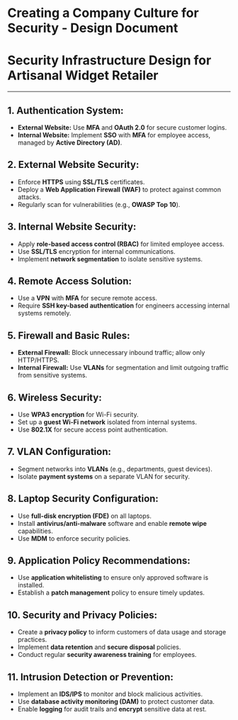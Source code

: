 # Creating a Company Culture for Security - Design Document

# Security Infrastructure Design for Artisanal Widget Retailer

---

## 1. Authentication System:
- **External Website:** Use **MFA** and **OAuth 2.0** for secure customer logins.
- **Internal Website:** Implement **SSO** with **MFA** for employee access, managed by **Active Directory (AD)**.

## 2. External Website Security:
- Enforce **HTTPS** using **SSL/TLS** certificates.
- Deploy a **Web Application Firewall (WAF)** to protect against common attacks.
- Regularly scan for vulnerabilities (e.g., **OWASP Top 10**).

## 3. Internal Website Security:
- Apply **role-based access control (RBAC)** for limited employee access.
- Use **SSL/TLS** encryption for internal communications.
- Implement **network segmentation** to isolate sensitive systems.

## 4. Remote Access Solution:
- Use a **VPN** with **MFA** for secure remote access.
- Require **SSH key-based authentication** for engineers accessing internal systems remotely.

## 5. Firewall and Basic Rules:
- **External Firewall:** Block unnecessary inbound traffic; allow only HTTP/HTTPS.
- **Internal Firewall:** Use **VLANs** for segmentation and limit outgoing traffic from sensitive systems.

## 6. Wireless Security:
- Use **WPA3 encryption** for Wi-Fi security.
- Set up a **guest Wi-Fi network** isolated from internal systems.
- Use **802.1X** for secure access point authentication.

## 7. VLAN Configuration:
- Segment networks into **VLANs** (e.g., departments, guest devices).
- Isolate **payment systems** on a separate VLAN for security.

## 8. Laptop Security Configuration:
- Use **full-disk encryption (FDE)** on all laptops.
- Install **antivirus/anti-malware** software and enable **remote wipe** capabilities.
- Use **MDM** to enforce security policies.

## 9. Application Policy Recommendations:
- Use **application whitelisting** to ensure only approved software is installed.
- Establish a **patch management** policy to ensure timely updates.

## 10. Security and Privacy Policies:
- Create a **privacy policy** to inform customers of data usage and storage practices.
- Implement **data retention** and **secure disposal** policies.
- Conduct regular **security awareness training** for employees.

## 11. Intrusion Detection or Prevention:
- Implement an **IDS/IPS** to monitor and block malicious activities.
- Use **database activity monitoring (DAM)** to protect customer data.
- Enable **logging** for audit trails and **encrypt** sensitive data at rest.
